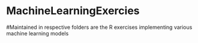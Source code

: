 # MachineLearningExercies
#Maintained in respective folders are the R exercises implementing various machine learning models